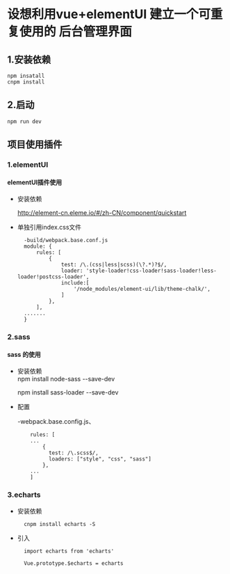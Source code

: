 # 设想利用vue+elementUI 建立一个可重复使用的 后台管理界面
## 1.安装依赖
    npm insatall
    cnpm install
## 2.启动
    npm run dev     
## 项目使用插件

### 1.elementUI

#### elementUI插件使用
* 安装依赖

    http://element-cn.eleme.io/#/zh-CN/component/quickstart
* 单独引用index.css文件

        -build/webpack.base.conf.js
        module: {
            rules: [
                {
                    test: /\.(css|less|scss)(\?.*)?$/,
                    loader: 'style-loader!css-loader!sass-loader!less-loader!postcss-loader',
                    include:[
                        '/node_modules/element-ui/lib/theme-chalk/',
                    ]
                },
            ],
        .......
        }
### 2.sass
####  sass 的使用
* 安装依赖   
    npm install node-sass --save-dev
    
    npm install sass-loader --save-dev
* 配置

    -webpack.base.config.js、
    
          rules: [
          ...
              {
                test: /\.scss$/,
                loaders: ["style", "css", "sass"]
              },
          ...
          ]
### 3.echarts
* 安装依赖
    
        cnpm install echarts -S        
* 引入
        
        import echarts from 'echarts'
        
        Vue.prototype.$echarts = echarts 
          
    
    